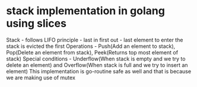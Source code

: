 # stack implementation in golang using slices
Stack - follows LIFO principle - last in first out - last element to enter the stack is evicted the first
Operations - Push(Add an element to stack), Pop(Delete an element from stack), Peek(Returns top most element of stack)
Special conditions - Underflow(When stack is empty and we try to delete an element) and Overflow(When stack is full and we try to insert an element)
This implementation is go-routine safe as well and that is because we are making use of mutex

